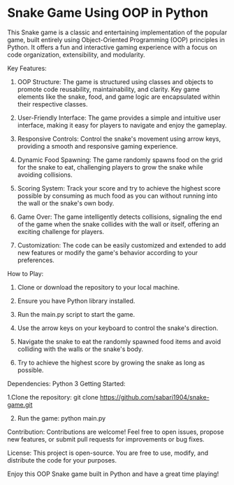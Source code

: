# Snake Game Using OOP in Python


This Snake game is a classic and entertaining implementation of the popular game, built entirely using Object-Oriented Programming (OOP) principles in Python. It offers a fun and interactive gaming experience with a focus on code organization, extensibility, and modularity.

Key Features:

1. OOP Structure: The game is structured using classes and objects to promote code reusability, maintainability, and clarity. Key game elements like the snake, food, and game logic are encapsulated within their respective classes.

2. User-Friendly Interface: The game provides a simple and intuitive user interface, making it easy for players to navigate and enjoy the gameplay.

3. Responsive Controls: Control the snake's movement using arrow keys, providing a smooth and responsive gaming experience.

4. Dynamic Food Spawning: The game randomly spawns food on the grid for the snake to eat, challenging players to grow the snake while avoiding collisions.

5. Scoring System: Track your score and try to achieve the highest score possible by consuming as much food as you can without running into the wall or the snake's own body.

6. Game Over: The game intelligently detects collisions, signaling the end of the game when the snake collides with the wall or itself, offering an exciting challenge for players.

7. Customization: The code can be easily customized and extended to add new features or modify the game's behavior according to your preferences.

How to Play:

1. Clone or download the repository to your local machine.
  
2. Ensure you have Python library installed.

3. Run the main.py script to start the game.

4. Use the arrow keys on your keyboard to control the snake's direction.

5. Navigate the snake to eat the randomly spawned food items and avoid colliding with the walls or the snake's body.

6. Try to achieve the highest score by growing the snake as long as possible.
   
Dependencies:
Python 3
Getting Started:

1.Clone the repository:
git clone https://github.com/sabari1904/snake-game.git

2. Run the game:
python main.py

Contribution:
Contributions are welcome! Feel free to open issues, propose new features, or submit pull requests for improvements or bug fixes.

License:
This project is open-source. You are free to use, modify, and distribute the code for your purposes.

Enjoy this OOP Snake game built in Python and have a great time playing!
